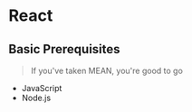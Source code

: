 # React

## Basic Prerequisites

> If you've taken MEAN, you're good to go

* JavaScript
* Node.js



